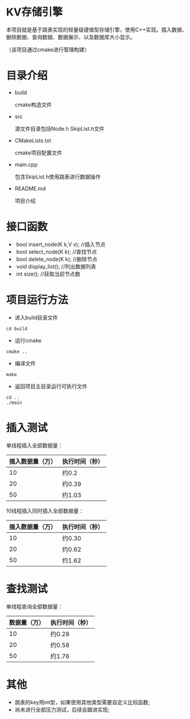# KV存储引擎

本项目就是基于跳表实现的轻量级键值型存储引擎，使用C++实现。插入数据、删除数据、查询数据、数据展示、以及数据库大小显示。

（该项目通过cmake进行管理构建）

# 目录介绍

- build

  cmake构造文件

- src

  源文件目录包括Node.h  SkipList.h文件

- CMakeLists.txt

  cmake项目配置文件

- main.cpp

  包含SkipList.h使用跳表进行数据操作

- README.md

  项目介绍

# 接口函数

- ​	bool insert_node(K k,V v);  //插入节点
- ​	bool select_node(K k);  //查找节点
- ​	bool delete_node(K k);  //删除节点
- ​	void display_list(); //列出数据列表
- ​	int size();   //获取当前节点数

# 项目运行方法

- 进入build目录文件

```shell
cd build
```

- 运行cmake

```shell
cmake ..
```

- 编译文件

```shell
make
```

- 返回项目主目录运行可执行文件

```shell
cd ..
./main
```

# 插入测试

单线程插入全部数据量：

| 插入数据量（万） | 执行时间（秒） |
| ---------------- | -------------- |
| 10               | 约0.2          |
| 20               | 约0.39         |
| 50               | 约1.03         |

10线程插入同时插入全部数据量：

| 插入数据量（万） | 执行时间（秒） |
| ---------------- | -------------- |
| 10               | 约0.30         |
| 20               | 约0.62         |
| 50               | 约1.62         |

# 查找测试

单线程查询全部数据量：

| 数据量（万） | 执行时间（秒） |
| ------------ | -------------- |
| 10           | 约0.28         |
| 20           | 约0.58         |
| 50           | 约1.76         |



# 其他

- 跳表的key用int型，如果使用其他类型需要自定义比较函数;
- 尚未进行全部压力测试，后续会跟进实现;